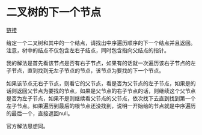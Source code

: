 # 二叉树的下一个节点

[链接](https://www.nowcoder.com/practice/9023a0c988684a53960365b889ceaf5e?tpId=13&&tqId=11210&rp=1&ru=/ta/coding-interviews&qru=/ta/coding-interviews/question-ranking)

给定一个二叉树和其中的一个结点，请找出中序遍历顺序的下一个结点并且返回。注意，树中的结点不仅包含左右子结点，同时包含指向父结点的指针。



我的解法是首先看该节点是否有右子节点，如果有的话就一次遍历该右子节点的左子节点，直到找到无左子节点的节点，该节点为要找的下一个节点。

如果该节点无右子节点，则看它的父节点，看是否为父节点的左子节点，如果是的话则返回父节点为要找的节点，如果是父节点的右子节点的话，则继续这个父节点是否为左子节点，如果不是则继续看父节点的父节点，依次找下去直到找到第一个左子节点。如果遍历到最后的根节点还没找到，说明一开始给的节点就是中序遍历的最后一个，直接返回null。



官方解法思想同。